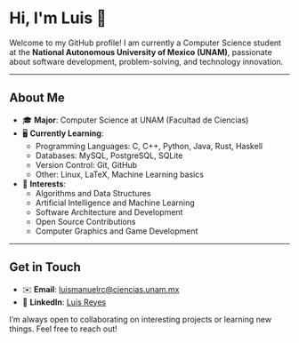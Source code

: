 # Hi, I'm Luis 🙌

Welcome to my GitHub profile! I am currently a Computer Science student at the **National Autonomous University of Mexico (UNAM)**, passionate about software development, problem-solving, and technology innovation.

---

## About Me

- 🎓 **Major**: Computer Science at UNAM (Facultad de Ciencias)
- 🖥️ **Currently Learning**: 
  - Programming Languages: C, C++, Python, Java, Rust, Haskell
  - Databases: MySQL, PostgreSQL, SQLite
  - Version Control: Git, GitHub
  - Other: Linux, LaTeX, Machine Learning basics
- 🎨 **Interests**: 
  - Algorithms and Data Structures
  - Artificial Intelligence and Machine Learning
  - Software Architecture and Development
  - Open Source Contributions
  - Computer Graphics and Game Development

---

## Get in Touch

- ✉️ **Email**: [luismanuelrc@ciencias.unam.mx](luismanuelrc@ciencias.unam.mx)
- 🏢 **LinkedIn**: [Luis Reyes](https://www.linkedin.com/in/luis-reyes-653951326/)

I’m always open to collaborating on interesting projects or learning new things. Feel free to reach out!
